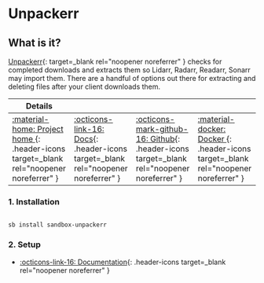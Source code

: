 # Unpackerr

## What is it?

[Unpackerr](https://github.com/davidnewhall/unpackerr){: target=_blank rel="noopener noreferrer" } checks for completed downloads and extracts them so Lidarr, Radarr, Readarr, Sonarr may import them. There are a handful of options out there for extracting and deleting files after your client downloads them.

| Details     |             |             |             |
|-------------|-------------|-------------|-------------|
| [:material-home: Project home ](https://github.com/davidnewhall/unpackerr){: .header-icons target=_blank rel="noopener noreferrer" } | [:octicons-link-16: Docs](https://github.com/davidnewhall/unpackerr/wiki){: .header-icons target=_blank rel="noopener noreferrer" } | [:octicons-mark-github-16: Github](https://github.com/davidnewhall/unpackerr/){: .header-icons target=_blank rel="noopener noreferrer" } | [:material-docker: Docker ](https://hub.docker.com/r/hotio/unpackerr){: .header-icons target=_blank rel="noopener noreferrer" }|

### 1. Installation

``` shell

sb install sandbox-unpackerr

```

### 2. Setup

- [:octicons-link-16: Documentation](https://github.com/davidnewhall/unpackerr){: .header-icons target=_blank rel="noopener noreferrer" }
